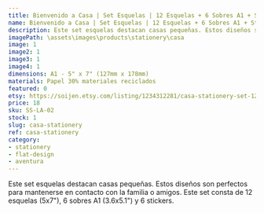 ```yaml
---
title: Bienvenido a Casa | Set Esquelas | 12 Esquelas + 6 Sobres A1 + Stickers
name: Bienvenido a Casa | Set Esquelas | 12 Esquelas + 6 Sobres A1 + Stickers
description: Este set esquelas destacan casas pequeñas. Estos diseños son perfectos para mantenerse en contacto con la familia o amigos. Este set consta de 12 esquelas (5x7"), 6 sobres A1 (3.6x5.1") y 6 stickers.
imagePath: \assets\images\products\stationery\casa
image: 1
image2: 1
image3: 1
image4: 1
dimensions: A1 - 5" x 7" (127mm x 178mm)
materials: Papel 30% materiales reciclados
featured: 0
etsy: https://soijen.etsy.com/listing/1234312281/casa-stationery-set-12-sheets-paper-6?utm_source=Copy&utm_medium=ListingManager&utm_campaign=Share&utm_term=so.lmsm&share_time=1695259432541
price: 18
sku: SS-LA-02
stock: 1
slug: casa-stationery
ref: casa-stationery
category:
- stationery
- flat-design
- aventura
---
```

Este set esquelas destacan casas pequeñas. Estos diseños son perfectos para mantenerse en contacto con la familia o amigos. Este set consta de 12 esquelas (5x7"), 6 sobres A1 (3.6x5.1") y 6 stickers.

